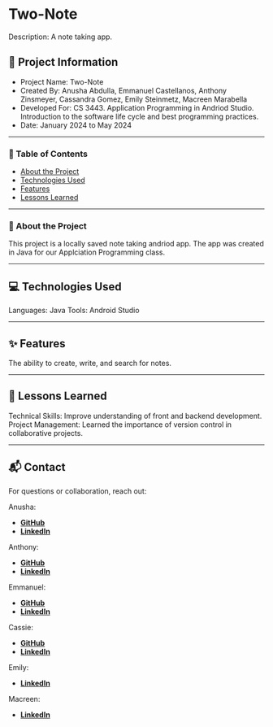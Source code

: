 # Two-Note

Description: A note taking app.

## 📍 Project Information
- Project Name: Two-Note
- Created By: Anusha Abdulla, Emmanuel Castellanos, Anthony Zinsmeyer, Cassandra Gomez, Emily Steinmetz, Macreen Marabella
- Developed For: CS 3443. Application Programming in Andriod Studio. Introduction to the software life cycle and best programming practices. 
- Date: January 2024 to May 2024

---

### 📖 Table of Contents
- [About the Project](#-about-the-project)
- [Technologies Used](#-technologies-used)
- [Features](#-features)
- [Lessons Learned](#-lessons-learned)

---

### 📜 About the Project

This project is a locally saved note taking andriod app. The app was created in Java for our Applciation Programming class. 

---

## 💻 Technologies Used
Languages: Java
Tools: Android Studio 

---

## ✨ Features

The ability to create, write, and search for notes.

---

## 📝 Lessons Learned
Technical Skills: Improve understanding of front and backend development.
Project Management: Learned the importance of version control in collaborative projects.

---

## 📬 Contact
For questions or collaboration, reach out:

Anusha:
 - [**GitHub**](https://github.com/AnushaAbdulla)
 - [**LinkedIn**](https://www.linkedin.com/in/AnushaAbdulla)

Anthony:
 - [**GitHub**](https://github.com/Antwanson)
 - [**LinkedIn**](https://www.linkedin.com/in/anthonyzinsmeyer/)

Emmanuel:
 - [**GitHub**](https://github.com/wreckitmanny)
 - [**LinkedIn**](https://www.linkedin.com/in/emmanuelcastellanos1)

Cassie:
 - [**GitHub**](https://github.com/cassandrakgomez)
 - [**LinkedIn**](https://www.linkedin.com/in/cassandrakgomez/)

Emily:
 - [**LinkedIn**](https://www.linkedin.com/in/emily-steinmetz-utsa/)

Macreen:
 - [**LinkedIn**](https://www.linkedin.com/in/macreen-marbella-67b067200/)
